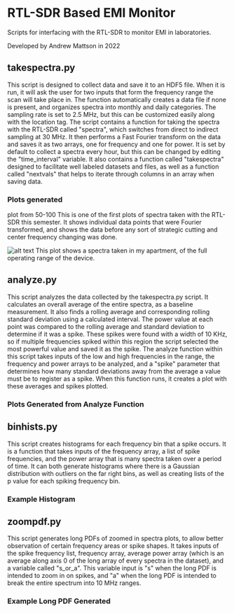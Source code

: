 # RTL-SDR Based EMI Monitor
Scripts for interfacing with the RTL-SDR to monitor EMI in laboratories. 

Developed by Andrew Mattson in 2022

## takespectra.py
This script is designed to collect data and save it to an HDF5 file. When it is run, it will ask the user for two inputs that form the frequency range the scan will take place in. The function automatically creates a data file if none is present, and organizes spectra into monthly and daily categories. The sampling rate is set to 2.5 MHz, but this can be customized easily along with the location tag. 
The script contains a function for taking the spectra with the RTL-SDR called "spectra", which switches from direct to indirect sampling at 30 MHz. It then performs a Fast Fourier transform on the data and saves it as two arrays, one for frequency and one for power. It is set by default to collect a spectra every hour, but this can be changed by editing the "time_interval" variable. 
It also contains a function called "takespectra" designed to facilitate well labeled datasets and files, as well as a function called "nextvals" that helps to iterate through columns in an array when saving data. 

### Plots generated
plot from 50-100
This is one of the first plots of spectra taken with the RTL-SDR this semester. It shows individual data points that were Fourier transformed, and shows the data before any sort of strategic cutting and center frequency changing was done. 


![alt text](https://github.com/[andrmat1]/[emimonitor]/blob/[main]/fullrange.pdf?raw=true)
This plot shows a spectra taken in my apartment, of the full operating range of the device. 


## analyze.py
This script analyzes the data collected by the takespectra.py script. It calculates an overall average of the entire spectra, as a baseline measurement. It also finds a rolling average and corresponding rolling standard deviation using a calculated interval. The power value at each point was compared to the rolling average and standard deviation to determine if it was a spike. These spikes were found with a width of 10 KHz, so if multiple frequencies spiked within this region the script selected the most powerful value and saved it as the spike. The analyze function within this script takes inputs of the low and high frequencies in the range, the frequency and power arrays to be analyzed, and a "spike" parameter that determines how many standard deviations away from the average a value must be to register as a spike. When this function runs, 
it creates a plot with these averages and spikes plotted. 

### Plots Generated from Analyze Function

## binhists.py
This script creates histograms for each frequency bin that a spike occurs. It is a function that takes inputs of the frequency array, a list of spike frequencies, and the power array that is many spectra taken over a period of time. It can both generate histograms where there is a Gaussian distribution with outliers on the far right bins, as well as creating lists of the p value for each spiking frequency bin. 

### Example Histogram

## zoompdf.py
This script generates long PDFs of zoomed in spectra plots, to allow better observation of certain frequency areas or spike shapes. It takes inputs of the spike frequency list, frequency array, average power array (which is an average along axis 0 of the long array of every spectra in the dataset), and a variable called "s_or_a". This variable input is "s" when the long PDF is intended to zoom in on spikes, and "a" when the long PDF is intended to break the entire spectrum into 10 MHz ranges.

### Example Long PDF Generated
